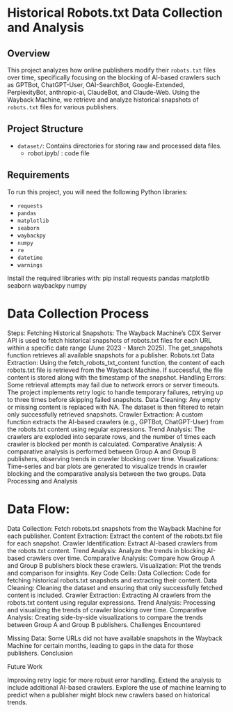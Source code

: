 # Historical Robots.txt Data Collection and Analysis

## Overview
This project analyzes how online publishers modify their `robots.txt` files over time, specifically focusing on the blocking of AI-based crawlers such as GPTBot, ChatGPT-User, OAI-SearchBot, Google-Extended, PerplexityBot, anthropic-ai, ClaudeBot, and Claude-Web. Using the Wayback Machine, we retrieve and analyze historical snapshots of `robots.txt` files for various publishers.

## Project Structure

- `dataset/`: Contains directories for storing raw and processed data files.
  - robot.ipyb/ : code file 
## Requirements

To run this project, you will need the following Python libraries:
- `requests`
- `pandas`
- `matplotlib`
- `seaborn`
- `waybackpy`
- `numpy`
- `re`
- `datetime`
- `warnings`

Install the required libraries with:
pip install requests pandas matplotlib seaborn waybackpy numpy

# Data Collection Process

Steps:
Fetching Historical Snapshots:
The Wayback Machine’s CDX Server API is used to fetch historical snapshots of robots.txt files for each URL within a specific date range (June 2023 - March 2025).
The get_snapshots function retrieves all available snapshots for a publisher.
Robots.txt Data Extraction:
Using the fetch_robots_txt_content function, the content of each robots.txt file is retrieved from the Wayback Machine. If successful, the file content is stored along with the timestamp of the snapshot.
Handling Errors:
Some retrieval attempts may fail due to network errors or server timeouts. The project implements retry logic to handle temporary failures, retrying up to three times before skipping failed snapshots.
Data Cleaning:
Any empty or missing content is replaced with NA. The dataset is then filtered to retain only successfully retrieved snapshots.
Crawler Extraction:
A custom function extracts the AI-based crawlers (e.g., GPTBot, ChatGPT-User) from the robots.txt content using regular expressions.
Trend Analysis:
The crawlers are exploded into separate rows, and the number of times each crawler is blocked per month is calculated.
Comparative Analysis:
A comparative analysis is performed between Group A and Group B publishers, observing trends in crawler blocking over time.
Visualizations:
Time-series and bar plots are generated to visualize trends in crawler blocking and the comparative analysis between the two groups.
Data Processing and Analysis

# Data Flow:
Data Collection: Fetch robots.txt snapshots from the Wayback Machine for each publisher.
Content Extraction: Extract the content of the robots.txt file for each snapshot.
Crawler Identification: Extract AI-based crawlers from the robots.txt content.
Trend Analysis: Analyze the trends in blocking AI-based crawlers over time.
Comparative Analysis: Compare how Group A and Group B publishers block these crawlers.
Visualization: Plot the trends and comparison for insights.
Key Code Cells:
Data Collection: Code for fetching historical robots.txt snapshots and extracting their content.
Data Cleaning: Cleaning the dataset and ensuring that only successfully fetched content is included.
Crawler Extraction: Extracting AI crawlers from the robots.txt content using regular expressions.
Trend Analysis: Processing and visualizing the trends of crawler blocking over time.
Comparative Analysis: Creating side-by-side visualizations to compare the trends between Group A and Group B publishers.
Challenges Encountered


Missing Data: Some URLs did not have available snapshots in the Wayback Machine for certain months, leading to gaps in the data for those publishers.
Conclusion

Future Work

Improving retry logic for more robust error handling.
Extend the analysis to include additional AI-based crawlers.
Explore the use of machine learning to predict when a publisher might block new crawlers based on historical trends.

